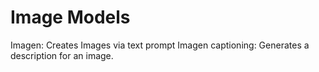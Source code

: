 # Image Models
Imagen: Creates Images via text prompt
Imagen captioning: Generates a description for an image.
